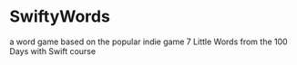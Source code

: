 # SwiftyWords
a word game based on the popular indie game 7 Little Words from the 100 Days with Swift course
